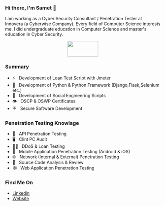 ### Hi there, I'm Samet 👋

I am working as a Cyber Security Consultant / Penetration Tester at Innovera (a Cyberwise Company). Every field of Computer Science interests me. I did undergraduate education in Computer Science and master's education in Cyber Security.

<p align="center">
  <img width="100" height="50" src="https://sametemiroglu.com/images/j0nliv-logo.png">
</p>

### Summary

- :zap: &nbsp; Development of Loan Test Script with Jmeter
- :star_struck: &nbsp; Development of Python & Python Framework (Django,Flask,Selenium etc.)
- :fishing_pole_and_fish: &nbsp;	Development of Social Engineering Scripts
- :eye:	&nbsp; OSCP & OSWP Certificates
- :umbrella: &nbsp;	Secure Software Development

### Penetration Testing Knowlage

- :briefcase: &nbsp;	API Penetration Testing
- :desktop_computer: &nbsp;	Clint PC Audit
- :weight_lifting_man:		 &nbsp; DDoS & Loan Testing
- :iphone: &nbsp;	Mobile Application Penetration Testing (Android & iOS)
- :globe_with_meridians: &nbsp;	Network (Internal & External) Penetration Testing
- :mag_right:	&nbsp; Source Code Analysis & Review
- :spider_web: &nbsp; Web Application Penetration Testing

### Find Me On	

- [Linkedin](https://www.linkedin.com/in/sametemiroglu/)
- [Website](https://sametemiroglu.com/)

<!--
**j0nliv/j0nliv** is a ✨ _special_ ✨ repository because its `README.md` (this file) appears on your GitHub profile.

Here are some ideas to get you started:

- 🔭 I’m currently working on ...
- 🌱 I’m currently learning ...
- 👯 I’m looking to collaborate on ...
- 🤔 I’m looking for help with ...
- 💬 Ask me about ...
- 📫 How to reach me: ...
- 😄 Pronouns: ...
- ⚡ Fun fact: ...
-->
